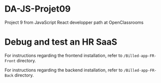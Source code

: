 # DA-JS-Projet09
 
Project 9 from JavaScript React developper path at OpenClassrooms

# Debug and test an HR SaaS

For instructions regarding the frontend installation, refer to ```/Billed-app-FR-Front``` directory.

For instructions regarding the backend installation, refer to ```/Billed-app-FR-Back``` directory.
